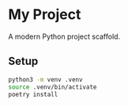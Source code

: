 # My Project

A modern Python project scaffold.

## Setup

```bash
python3 -m venv .venv
source .venv/bin/activate
poetry install
```
